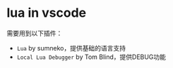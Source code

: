 # lua in vscode

需要用到以下插件：

- `Lua` by sumneko，提供基础的语言支持
- `Local Lua Debugger` by Tom Blind，提供DEBUG功能